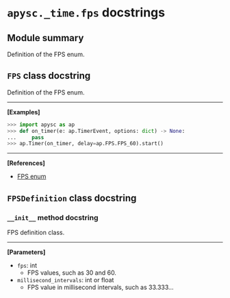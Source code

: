 # `apysc._time.fps` docstrings

## Module summary

Definition of the FPS enum.

## `FPS` class docstring

Definition of the FPS enum.<hr>

**[Examples]**

```py
>>> import apysc as ap
>>> def on_timer(e: ap.TimerEvent, options: dict) -> None:
...     pass
>>> ap.Timer(on_timer, delay=ap.FPS.FPS_60).start()
```

<hr>

**[References]**

- [FPS enum](https://simon-ritchie.github.io/apysc/en/fps.html)

## `FPSDefinition` class docstring

### `__init__` method docstring

FPS definition class.<hr>

**[Parameters]**

- `fps`: int
  - FPS values, such as 30 and 60.
- `millisecond_intervals`: int or float
  - FPS value in millisecond intervals, such as 33.333...